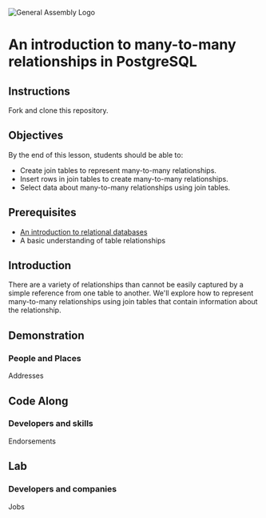 ![General Assembly Logo](http://i.imgur.com/ke8USTq.png)

# An introduction to many-to-many relationships in PostgreSQL

## Instructions

Fork and clone this repository.

## Objectives

By the end of this lesson, students should be able to:

- Create join tables to represent many-to-many relationships.
- Insert rows in join tables to create many-to-many relationships.
- Select data about many-to-many relationships using join tables.

## Prerequisites

- [An introduction to relational databases](https://github.com/ga-wdi-boston/sql-crud)
- A basic understanding of table relationships

## Introduction

There are a variety of relationships than cannot be easily captured by a
simple reference from one table to another.  We'll explore how to
represent many-to-many relationships using join tables that contain
information about the relationship.

## Demonstration

### People and Places

Addresses

## Code Along

### Developers and skills

Endorsements

## Lab

### Developers and companies

Jobs
